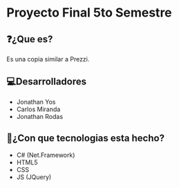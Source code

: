 # **Proyecto Final 5to Semestre**
## ❓¿Que es?
Es una copia similar a Prezzi.

## 💻Desarrolladores 
- Jonathan Yos
- Carlos Miranda
- Jonathan Rodas

## 🔧¿Con que tecnologias esta hecho? 
- C# (Net.Framework)
- HTML5
- CSS 
- JS (JQuery)

